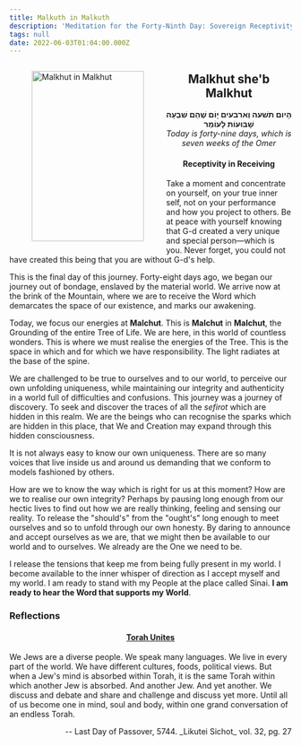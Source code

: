 ```yaml
---
title: Malkuth in Malkuth
description: 'Meditation for the Forty-Ninth Day: Sovereign Receptivity'
tags: null
date: 2022-06-03T01:04:00.000Z
---
```

<a href="https://www.chabad.org/holidays/sefirah/omer-count_cdo/jewish/Count-the-Omer.htm">
<i class="fa fa-file" aria-hidden="true"></i></a>

<figure style='float: left'>
 <a href='/posts/img/freedom/week7/7.7-Malchut_in_Malkhut.png' target="_blank">
   <img src='/posts/img/freedom/week7/7.7-Malchut_in_Malkhut_s.png' alt='Malkhut in Malkhut' width='200' height='304' />
 </a>
</figure>

<div style="text-align:center">
<h2>Malkhut she'b Malkhut</h2>
<span dir="rtl"><b>הָיום תשׁעה וְארבעים יָוֹם שֶׁהֵם שִׁבְעָה שָׁבוּעוֹת לָעוֹמֵר</b></span>

<br />
<i>ֹToday is forty-nine days, which is seven weeks of the Omer</i>
</p>

<h4>Receptivity in Receiving</h4>

</div>

<div class="abstract">

Take a moment and concentrate on yourself, on your true inner self, not on your performance and how you project to others. Be at peace with yourself knowing that G-d created a very unique and special person&mdash;which is you. Never forget, you could not have created this being that you are without G-d's help.

</div>

This is the final day of this journey. Forty-eight days ago, we began our journey out of bondage, enslaved by the material world. We arrive now at the brink of the Mountain, where we are to receive the Word which demarcates the space of our existence, and marks our awakening.

Today, we focus our energies at **Malchut**. This is **Malchut** in **Malchut**, the Grounding of the entire Tree of Life. We are here, in this world of countless wonders. This is where we must realise the energies of the Tree. This is the space in which and for which we have responsibility. The light radiates at the base of the spine.

We are challenged to be true to ourselves and to our world, to perceive our own unfolding uniqueness, while maintaining our integrity and authenticity in a world full of difficulties and confusions. This journey was a journey of discovery. To seek and discover the traces of all the _sefirot_ which are hidden in this realm. We are the beings who can recognise the sparks which are hidden in this place, that We and Creation may expand through this hidden consciousness.

It is not always easy to know our own uniqueness. There are so many voices that live inside us and around us demanding that we conform to models fashioned by others.

How are we to know the way which is right for us at this moment? How are we to realise our own integrity? Perhaps by pausing long enough from our hectic lives to find out how we are really thinking, feeling and sensing our reality. To release the "should's" from the "ought's" long enough to meet ourselves and so to unfold through our own honesty. By daring to announce and accept ourselves as we are, that we might then be available to our world and to ourselves. We already are the One we need to be.

<div class="abstract">

I release the tensions that keep me from being fully present in my world. I become available to the inner whisper of direction as I accept myself and my world. I am ready to stand with my People at the place called Sinai. **I am ready to hear the Word that supports my World**.

</div>

<h3>Reflections</h3>

<h4 style="text-decoration: underline; text-align: center">Torah Unites</h4>

<p>We Jews are a diverse people. We speak many languages. We live in every part of the world. We have different cultures, foods, political views.
But when a Jew's mind is absorbed within Torah, it is the same Torah within which another Jew is absorbed. And another Jew. And yet another.
We discuss and debate and share and challenge and discuss yet more.
Until all of us become one in mind, soul and body, within one grand conversation of an endless Torah.</p>

<p style="text-align: right;">-- Last Day of Passover, 5744. _Likutei Sichot_ vol. 32, pg. 27</p>
